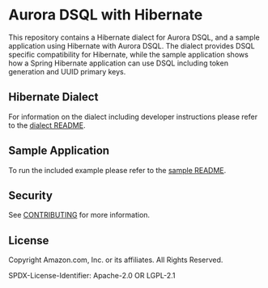 # Aurora DSQL with Hibernate

This repository contains a Hibernate dialect for Aurora DSQL, and a sample application using Hibernate with Aurora DSQL.
The dialect provides DSQL specific compatibility for Hibernate, while the sample application shows how a Spring Hibernate
application can use DSQL including token generation and UUID primary keys.

## Hibernate Dialect

For information on the dialect including developer instructions please refer to the [dialect README](https://github.com/awslabs/aurora-dsql-hibernate/blob/main/dialect/README.md).

## Sample Application

To run the included example please refer to the [sample README](https://github.com/awslabs/aurora-dsql-hibernate/blob/main/examples/pet-clinic-app/README.md).

## Security

See [CONTRIBUTING](CONTRIBUTING.md#security-issue-notifications) for more information.

## License

Copyright Amazon.com, Inc. or its affiliates. All Rights Reserved.

SPDX-License-Identifier: Apache-2.0 OR LGPL-2.1
